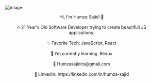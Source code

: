 
  ![image](https://user-images.githubusercontent.com/20709155/129868332-a54d08f3-c1cf-4622-bf4b-4e9e2cc947ad.png)

  <div align="center">
<center>
  Hi, I'm Humza Sajid! 👋 <br/><br/>
🔥 21 Year's Old Software Developer trying to create beautifull JS applications.<br/><br/>
✨ Favorite Tech: JavaScript, React<br/><br/>
📓 I’m currently learning: Redux <br/><br/>
📧 Humzasajidcs@gmail.com<br/><br/>
💼 LinkedIn: https://linkedin.com/in/humza-sajid<br/><br/></center>
             
</div>
